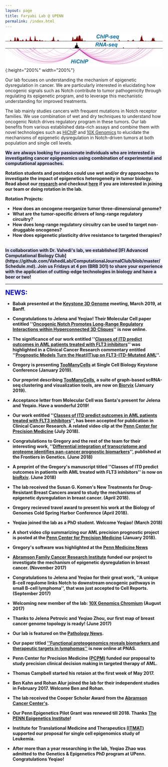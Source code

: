 ```yaml
---
layout: page
title: Faryabi Lab @ UPENN 
permalink: /index.html
---
```


![enhancer in cancer](assets/Faryabi_HiChIP.png){:height="200%" width="200%"} 

Our lab focuses on understanding the mechanism of epigenetic dysregulation in cancer. We are particularly interested in elucidating how oncogenic signals such as Notch contribute to tumor pathogenicity through regulating its epigenetic program, and to leverage this mechanistic understanding for improved treatments. 

The lab mainly studies cancers with frequent mutations in Notch receptor families. We use combination of wet and dry techniques to understand how oncogenic Notch drives regulatory program in these tumors. Our lab benefits from various established data-rich assays and combine them with novel technologies such as [HiChIP](https://www.nature.com/nmeth/journal/v13/n11/full/nmeth.3999.html) and [10X Genomics](https://www.10xgenomics.com/single-cell/) to elucidate the mechanisms of epigenetic dysregulation in Notch-driven tumors at both population and single cell levels.

<strong><span style="background-color:rgb(230, 230, 255)">We are always looking for passionate individuals who are interested in investigating cancer epigenomics using combination of experimental and computational approaches.</span><strong>   
   
Rotation students and postodcs could use wet and/or dry approaches to investigate the impact of epigenetics heterogeneity in tumor biology. Read about our [research](research.html) and checkout [here](positions.html) if you are interested in joining our team or doing rotation in the lab. 

Rotation Projects:
+ How does an oncogene reorganize tumor three-dimensional genome?
+ What are the tumor-specific drivers of long-range regulatory circuitry?
+ How does long-range regulatory circuitry can be used to target non-druggable oncogenes?
+ How does epigenetic plasticity drive resistance to targeted therapies?

<br>
<strong><span style="background-color:rgb(230, 230, 255)">In collaboration with Dr. Vahedi's lab, we established [IFI Advanced Computational Biology Club](https://github.com/VahediLab/ComputationalJournalClub/blob/master/Schedule.md). Join us Fridays at 4 pm (BRB 301) to share your experience with the application of cutting-edge technologies in biology and have a beer or two!</span><strong>

----
<strong><span style="font-size: 1.5em; font-weight: bold; color: #0000cc; background-color: #ffffff">NEWS:</span><strong>

+ Babak presented at the [Keystone 3D Genome](https://goo.gl/WJSQoX) meeting, March 2019, at Banff.

+ Congratulations to Jelena and Yeqiao! Their Molecular Cell paper entitled ''[Oncogenic Notch Promotes Long-Range Regulatory Interactions within Hyperconnected 3D Cliques](https://goo.gl/WwfaHD)'' is now online.  

+ The significance of our work entitled ''[Classes of ITD predict outcomes in AML patients treated with FLT3 inhibitors](http://clincancerres.aacrjournals.org/cgi/content/abstract/1078-0432.CCR-18-0655)'' was highlighted in a Clinical Cancer Research commentary entitled ''[Prognostic Models Turn the Heat(IT)up on FLT3-ITD-Mutated AML](http://clincancerres.aacrjournals.org/content/25/2/460?iss=2)''. 

+ Gregory is presenting [TooManyCells](https://github.com/faryabiLab/too-many-cells) at Single Cell Biology Keystone Conference (January 2019). 

+ Our preprint describing [TooManyCells](https://github.com/faryabiLab/too-many-cells), a suite of graph-based scRNA-seq clustering and visualization tools, are now on [Biorvix](http://biorxiv.org/cgi/content/short/519660v1) (January 2019). 

+ Acceptance letter from Molecular Cell was Santa's present for Jelena and Yeqaio. Have a wonderful 2019! 

+ Our work entitled ''[Classes of ITD predict outcomes in AML patients treated with FLT3 inhibitors](http://clincancerres.aacrjournals.org/cgi/content/abstract/1078-0432.CCR-18-0655)'', has been accepted for publication in Clinical Cancer Research. A related video clip at the [Penn Center for Precision Medicine](https://www.youtube.com/watch?v=vqLXfHXP98A&index=20&list=PLRGEsZTjjo8mLReT4vqHU6cc_d4hn46GV) (July 2018).

+ Congratulations to Gregory and the rest of the team for their interesting work, ''[Differential integration of transcriptome and proteome identifies pan-cancer prognostic biomarkers](https://goo.gl/pvZ4Dn)'', published at the Frontiers in Genetics. (June 2018)

+ A preprint of the Gregory's manuscript titled ''Classes of ITD predict outcomes in patients with AML treated with FLT3 inhibitors'' is now on [bioRxiv](https://www.biorxiv.org/content/early/2018/05/14/322354). (June 2018)

+ The lab received the Susan G. Komen's New Treatments for Drug-Resistant Breast Cancers award to study the mechanisms of epigenetic dysregulation in breast cancer. (April 2018). 

+ Gregory recieved travel award to present his work at the Biology of Genomes Cold Spring Harbor Conference (April 2018).  

+ Yeqiao joined the lab as a PhD student. Welcome Yeqiao! (March 2018)

+ A short video clip summarizing our AML precision prognostic project is posted at the [Penn Center for Precision Medicine](https://www.youtube.com/watch?v=vqLXfHXP98A&index=20&list=PLRGEsZTjjo8mLReT4vqHU6cc_d4hn46GV) (January 2018).

+ Gregory's software was highlighted at the [Penn Medicine News](https://www.pennmedicine.org/news/news-releases/2017/july/penn-center-for-precision-medicine-awards-565-000-in-second-accelerator-grants)

+ [Abramson Family Cancer Research Institute](http://www.afcri.upenn.edu/) funded our project to investigate the mechanism of epigenetic dysregulation in breast cancer. (November 2017)

+ Congratulations to Jelena and Yeqiao for their great work, ''A unique B-cell regulome links Notch to downstream oncogenic pathways in small B-cell lymphoma'', that was just accepted to Cell Reports. (September 2017) 

+ Welcoming new member of the lab: [10X Genomics Chromium](https://www.10xgenomics.com/single-cell/) (August 2017)

+ Thanks to Jelena Petrovic and Yeqiao Zhou, our first map of breast cancer genome topology is ready! (June 2017) 

+ Our lab is featured on the [Pathology News](http://pathology.med.upenn.edu/news/faryabi-lab-receives-grant-transdisciplinary-awards-program-translational-medicine-and). 

+ Our paper titled [''Functional proteogenomics reveals biomarkers and therapeutic targets in lymphomas''](http://www.pnas.org/content/114/25/6581.short) is now online at PNAS.

+ Penn Center for Precision Medicine [(PCPM)](https://lp.pennmedicine.org/precision-medicine/general?hcmacid=pm) funded our proposal to study precision clinical decision making in targeted therapy of AML.

+ Thomas Campbell started his rotaion at the first week of May 2017.

+ Ben Kahn and Rohan Alur joined the lab for their independent studies in February 2017. Welcome Ben and Rohan.

+ The lab received the Cooper Scholar Award from the [Abramson Cancer Center's](https://www.pennmedicine.org/cancer). 

+ Our Penn Epigenetics Pilot Grant was renewed till 2018. Thanks [The PENN Epigenetics Institute](https://hosting.med.upenn.edu/epigenetics/)!

+ Institute for Translational Medicine and Therapeutics [(ITMAT)](http://www.itmat.upenn.edu/) supported our proposal for single cell epigenomics study of Leukemia.

+ After more than a year researching in the lab, Yeqiao Zhao was admitted to the Genetics & Epigenetics PhD program at UPenn. Congratulations Yeqiao! 


<br> 


